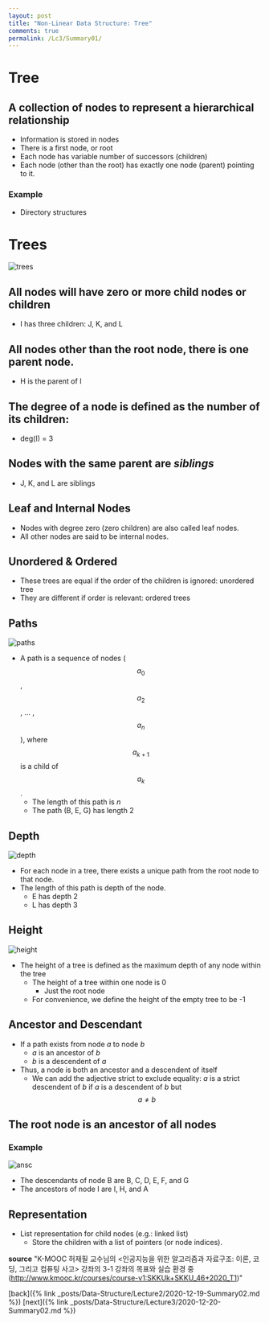 ```yaml
---
layout: post
title: "Non-Linear Data Structure: Tree"
comments: true
permalink: /Lc3/Summary01/
---
```

# Tree
## A collection of nodes to represent a hierarchical relationship
- Information is stored in nodes
- There is a first node, or root
- Each node has variable number of successors (children)
- Each node (other than the root) has exactly one node (parent) pointing to it.
### Example
- Directory structures
# Trees
![trees](/tree.png)
## All nodes will have zero or more child nodes or children
- I has three children: J, K, and L
## All nodes other than the root node, there is one parent node.
- H is the parent of I
## The degree of a node is defined as the number of its children:
- deg(I) = 3
## Nodes with the same parent are _siblings_
- J, K, and L are siblings
## Leaf and Internal Nodes
- Nodes with degree zero (zero children) are also called leaf nodes.
- All other nodes are said to be internal nodes.
## Unordered & Ordered
- These trees are equal if the order of the children is ignored: unordered tree
- They are different if order is relevant: ordered trees
## Paths
![paths](/path.png)
- A path is a sequence of nodes ($$a_{0}$$, $$a_{2}$$, ... , $$a_{n}$$), where $$a_{k+1}$$ is a child of $$a_{k}$$.
  - The length of this path is _n_
  - The path (B, E, G) has length 2
## Depth
![depth](/depth.png)
- For each node in a tree, there exists a unique path from the root node to that node.
- The length of this path is depth of the node.
  - E has depth 2
  - L has depth 3
## Height
![height](/height.png)
- The height of a tree is defined as the maximum depth of any node within the tree
  - The height of a tree within one node is 0
    - Just the root node
  - For convenience, we define the height of the empty tree to be -1
## Ancestor and Descendant
- If a path exists from node _a_ to node _b_
  - _a_ is an ancestor of _b_
  - _b_ is a descendent of _a_
- Thus, a node is both an ancestor and a descendent of itself
  - We can add the adjective strict to exclude equality: _a_ is a strict descendent of _b_ if _a_ is a descendent of _b_ but $$a \neq b$$
## The root node is an ancestor of all nodes
### Example
![ansc](/ancestors.png)

- The descendants of node B are B, C, D, E, F, and G
- The ancestors of node I are I, H, and A
## Representation
- List representation for child nodes (e.g.: linked list)
  - Store the children with a list of pointers (or node indices).

**source**
"K-MOOC 허재필 교수님의 <인공지능을 위한 알고리즘과 자료구조: 이론, 코딩, 그리고 컴퓨팅 사고>
강좌의 3-1 강좌의 목표와 실습 환경 중(http://www.kmooc.kr/courses/course-v1:SKKUk+SKKU_46+2020_T1)"

[back]({% link _posts/Data-Structure/Lecture2/2020-12-19-Summary02.md %})
[next]({% link _posts/Data-Structure/Lecture3/2020-12-20-Summary02.md %})
